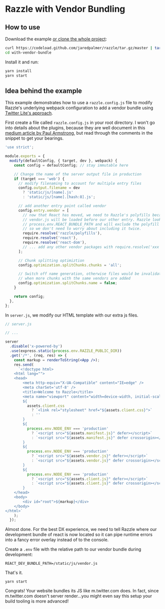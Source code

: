 # Razzle with Vendor Bundling

## How to use

Download the example [or clone the whole project](https://github.com/jaredpalmer/razzle.git):

```bash
curl https://codeload.github.com/jaredpalmer/razzle/tar.gz/master | tar -xz --strip=2 razzle-master/examples/with-vendor-bundle
cd with-vendor-bundle
```

Install it and run:

```bash
yarn install
yarn start
```

## Idea behind the example

This example demonstrates how to use a `razzle.config.js` file to modify Razzle's
underlying webpack configuration to add a vendor bundle using [Twitter Lite's approach](https://medium.com/@paularmstrong/twitter-lite-and-high-performance-react-progressive-web-apps-at-scale-d28a00e780a3).

First create a file called `razzle.config.js` in your root directory. I won't go into details about the plugins, because they are well document in this [medium article by Paul Armstrong](https://medium.com/@paularmstrong/twitter-lite-and-high-performance-react-progressive-web-apps-at-scale-d28a00e780a3), but read through the comments in the snippet to get your bearings.

```js
'use strict';

module.exports = {
  modify(defaultConfig, { target, dev }, webpack) {
    const config = defaultConfig; // stay immutable here

    // Change the name of the server output file in production
    if (target === 'web') {
      // modify filenaming to account for multiple entry files
      config.output.filename = dev
        ? 'static/js/[name].js'
        : 'static/js/[name].[hash:8].js';

      // add another entry point called vendor
      config.entry.vendor = [
        // now that React has moved, we need to Razzle's polyfills because
        // vendor.js will be loaded before our other entry. Razzle looks for
        // process.env.REACT_BUNDLE_PATH and will exclude the polyfill from our normal entry,
        // so we don't need to worry about including it twice.
        require.resolve('razzle/polyfills'),
        require.resolve('react'),
        require.resolve('react-dom'),
        // ... add any other vendor packages with require.resolve('xxx')
      ];

      // Chunk splitting optimiztion
      config.optimization.splitChunks.chunks = 'all';

      // Switch off name generation, otherwise files would be invalidated
      // when more chunks with the same vendors are added
      config.optimization.splitChunks.name = false;
    }

    return config;
  },
};
```

In `server.js`, we modify our HTML template with our extra js files.

```jsx
// server.js

// ...

server
  .disable('x-powered-by')
  .use(express.static(process.env.RAZZLE_PUBLIC_DIR))
  .get('/*', (req, res) => {
    const markup = renderToString(<App />);
    res.send(
      `<!doctype html>
    <html lang="">
    <head>
        <meta http-equiv="X-UA-Compatible" content="IE=edge" />
        <meta charSet='utf-8' />
        <title>Welcome to Razzle</title>
        <meta name="viewport" content="width=device-width, initial-scale=1">
        ${
          assets.client.css
            ? `<link rel="stylesheet" href="${assets.client.css}">`
            : ''
        }
        ${
          process.env.NODE_ENV === 'production'
            ? `<script src="${assets.manifest.js}" defer></script>`
            : `<script src="${assets.manifest.js}" defer crossorigin></script>`
        }
        ${
          process.env.NODE_ENV === 'production'
            ? `<script src="${assets.vendor.js}" defer></script>`
            : `<script src="${assets.vendor.js}" defer crossorigin></script>`
        }
        ${
          process.env.NODE_ENV === 'production'
            ? `<script src="${assets.client.js}" defer></script>`
            : `<script src="${assets.client.js}" defer crossorigin></script>`
        }
    </head>
    <body>
        <div id="root">${markup}</div>
    </body>
</html>`
    );
  });
```

Almost done. For the best DX experience, we need to tell Razzle where our development bundle of react is
now located so it can pipe runtime errors into a fancy error overlay instead of to the console.

Create a `.env` file with the relative path to our vendor bundle during development:

```
REACT_DEV_BUNDLE_PATH=/static/js/vendor.js
```

That's it.

```
yarn start
```

Congrats! Your website bundles its JS like m.twitter.com does. In fact, since m.twitter.com doesn't server render...you might even say this setup your build tooling is more advanced!
